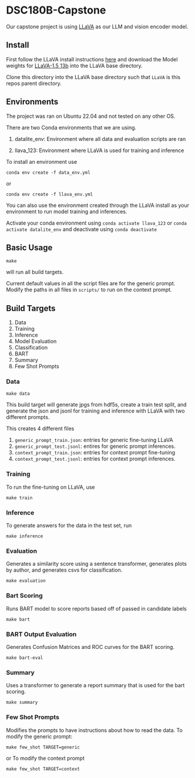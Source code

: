 # DSC180B-Capstone

Our capstone project is using [LLaVA](https://github.com/haotian-liu/LLaVA) as our LLM and vision encoder model. 

## Install
First follow the LLaVA install instructions [here](https://github.com/haotian-liu/LLaVA?tab=readme-ov-file#install) and download the Model weights for [LLaVA-1.5 13b](https://huggingface.co/liuhaotian/llava-v1.5-13b) into the LLaVA base directory.

Clone this directory into the LLaVA base directory such that `LLaVA` is this repos parent directory.

## Environments
The project was ran on Ubuntu 22.04 and not tested on any other OS.

There are two Conda environments that we are using.

1. datalite_env: Environment where all data and evaluation scripts are ran

2. llava_123: Environment where LLaVA is used for training and inference

To install an environment use

```
conda env create -f data_env.yml
```

or 

```
conda env create -f llava_env.yml
```

You can also use the environment created through the LLaVA install as your environment to run model training and inferences.

Activate your conda environment using `conda activate llava_123` or `conda activate datalite_env` and deactivate using `conda deactivate`

## Basic Usage
```
make
```
will run all build targets.

Current default values in all the script files are for the generic prompt. Modify the paths in all files in `scripts/` to run on the context prompt.
## Build Targets

1. Data
2. Training
3. Inference
4. Model Evaluation
5. Classification
6. BART
7. Summary
8. Few Shot Prompts

### Data
```
make data
```
This build target will generate jpgs from hdf5s, create a train test split, and generate the json and jsonl for training and inference with LLaVA with two different prompts.

This creates 4 different files

1. `generic_prompt_train.json`: entries for generic fine-tuning LLaVA
2. `generic_prompt_test.jsonl`: entires for generic prompt inferences. 
3. `context_prompt_train.json`: entries for context prompt fine-tuning
4. `context_prompt_test.jsonl`: entries for context prompt inferences.

### Training

To run the fine-tuning on LLaVA, use
```
make train
```

### Inference

To generate answers for the data in the test set, run
```
make inference
```

### Evaluation
Generates a similarity score using a sentence transformer, generates plots by author, and generates csvs for classification.
```
make evaluation
```

### Bart Scoring
Runs BART model to score reports based off of passed in candidate labels
```
make bart
```

### BART Output Evaluation
Generates Confusion Matrices and ROC curves for the BART scoring.
```
make bart-eval
```

### Summary
Uses a transformer to generate a report summary that is used for the bart scoring.
```
make summary
```

### Few Shot Prompts
Modifies the prompts to have instructions about how to read the data.
To modify the generic prompt:
```
make few_shot TARGET=generic
```
or
To modify the context prompt
```
make few_shot TARGET=context
```